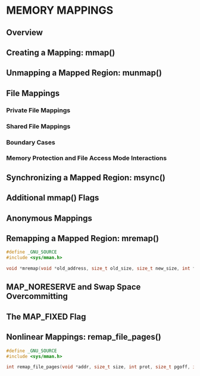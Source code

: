 # MEMORY MAPPINGS

## Overview

## Creating a Mapping: mmap()

## Unmapping a Mapped Region: munmap()

## File Mappings

### Private File Mappings

### Shared File Mappings

### Boundary Cases

### Memory Protection and File Access Mode Interactions

## Synchronizing a Mapped Region: msync()

## Additional mmap() Flags

## Anonymous Mappings

## Remapping a Mapped Region: mremap()

```c
#define _GNU_SOURCE
#include <sys/mman.h>

void *mremap(void *old_address, size_t old_size, size_t new_size, int flags, ...);
```

## MAP_NORESERVE and Swap Space Overcommitting

## The MAP_FIXED Flag

## Nonlinear Mappings: remap_file_pages()

```c
#define _GNU_SOURCE
#include <sys/mman.h>

int remap_file_pages(void *addr, size_t size, int prot, size_t pgoff, int flags);
```
